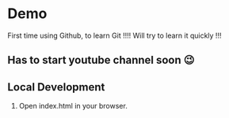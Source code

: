 # Demo

First time using Github, to learn Git !!!!
Will try to learn it quickly !!!

## Has to start youtube channel soon 😉

## Local Development

1. Open index.html in your browser.
